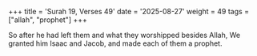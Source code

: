 +++
title = 'Surah 19, Verses 49'
date = '2025-08-27'
weight = 49
tags = ["allah", "prophet"]
+++

So after he had left them and what they worshipped besides Allah, We granted him Isaac and Jacob, and made each of them a prophet.